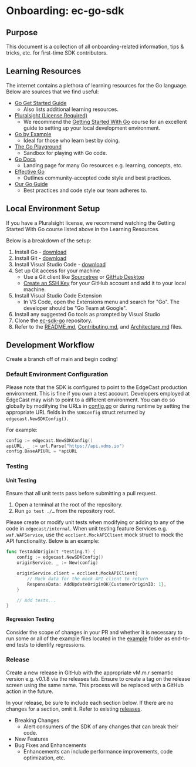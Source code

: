 # Onboarding: ec-go-sdk

## Purpose
This document is a collection of all onboarding-related information, tips & 
tricks, etc. for first-time SDK contributors.

## Learning Resources
The internet contains a plethora of learning resources for the Go language. 
Below are sources that we find useful:
- [Go Get Started Guide](https://go.dev/learn/)
    - Also lists additional learning resources.
- [Pluralsight (License Required)](https://www.pluralsight.com/)
    - We recommend the [Getting Started With Go](https://app.pluralsight.com/library/courses/getting-started-with-go/) course for an excellent guide to setting up your 
    local development environment.
- [Go by Example](https://gobyexample.com/)
    - Ideal for those who learn best by doing.
- [The Go Playground](https://go.dev/play/)
    - Sandbox for playing with Go code.
- [Go Docs](https://golang.org/doc/)
    - Landing page for many Go resources e.g. learning, concepts, etc.
- [Effective Go](https://go.dev/doc/effective_go)
    - Outlines community-accepted code style and best practices.
- [Our Go Guide](https://github.com/EdgeCast/ec-sdk-go/blob/main/Go.md)
    - Best practices and code style our team adheres to.

## Local Environment Setup
If you have a Pluralsight license, we recommend watching the Getting Started 
With Go course listed above in the Learning Resources.

Below is a breakdown of the setup:
1. Install Go - [download](https://go.dev/dl/)
2. Install Git - [download](https://git-scm.com/downloads)
3. Install Visual Studio Code - [download](https://code.visualstudio.com/download)
4. Set up Git access for your machine
    - Use a Git client like [Sourcetree](https://www.sourcetreeapp.com/) or
    [GitHub Desktop](https://desktop.github.com/)
    - [Create an SSH Key](https://docs.github.com/en/authentication/connecting-to-github-with-ssh) 
    for your GitHub account and add it to your local machine.
5. Install Visual Studio Code Extension
    - In VS Code, open the Extensions menu and search for "Go". The developer 
    should be "Go Team at Google".
6. Install any suggested Go tools as prompted by Visual Studio
7. Clone the [ec-sdk-go](https://github.com/EdgeCast/ec-sdk-go) repository.
8. Refer to the [README.md](README.md), [Contributing.md](Contributing.md), and 
[Architecture.md](Architecture.md) files.

## Development Workflow
Create a branch off of main and begin coding! 

### Default Environment Configuration
Please note that the SDK is configured to point to the EdgeCast production 
environment. This is fine if you own a test account. Developers employed at 
EdgeCast may wish to point to a different environment. You can do so globally by 
modifying the URLs in [config.go](edgecast/config.go) or during runtime by 
setting the appropriate URL fields in the `SDKConfig` struct returned by 
`edgecast.NewSDKConfig()`. 

For example:
```go
config := edgecast.NewSDKConfig()
apiURL, _ := url.Parse("https://api.vdms.io")
config.BaseAPIURL = *apiURL
```

### Testing
#### Unit Testing
Ensure that all unit tests pass before submitting a pull request. 

1. Open a terminal at the root of the repository.
2. Run `go test ./…` from the repository root. 

Please create or modify unit tests when modifying or adding to any of the code 
in `edgecast/internal`. When unit testing feature Services e.g. 
`waf.WAFService`, use the `ecclient.MockAPIClient` mock struct to mock the API
functionality. Below is an example:

```go
func TestAddOrigin(t *testing.T) {
	config := edgecast.NewSDKConfig()
	originService, _ := New(config)

	originService.client = ecclient.MockAPIClient{
		// Mock data for the mock API client to return
		ResponseData: AddUpdateOriginOK{CustomerOriginID: 1},
	}

	// Add tests...
}
```

#### Regression Testing
Consider the scope of changes in your PR and whether it is necessary to run some 
or all of the example files located in the [example](example) folder as 
end-to-end tests to identify regressions.

### Release
Create a new release in GitHub with the appropriate vM.m.r semantic version e.g. 
v0.1.8 via the releases tab. Ensure to create a tag on the release screen using 
the same name. This process will be replaced with a GitHub action in the future.

In your release, be sure to include each section below. If there are no changes
for a section, omit it. Refer to existing 
[releases](https://github.com/EdgeCast/ec-sdk-go/releases).
- Breaking Changes
    - Alert consumers of the SDK of any changes that can break their code.
- New Features
- Bug Fixes and Enhancements
    - Enhancements can include performance improvements, code optimization, etc.